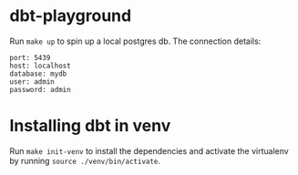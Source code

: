 # dbt-playground


Run `make up` to spin up a local postgres db. The connection details:

```
port: 5439
host: localhost
database: mydb
user: admin
password: admin
```

# Installing dbt in venv

Run `make init-venv` to install the dependencies and activate the virtualenv by running `source ./venv/bin/activate`.


